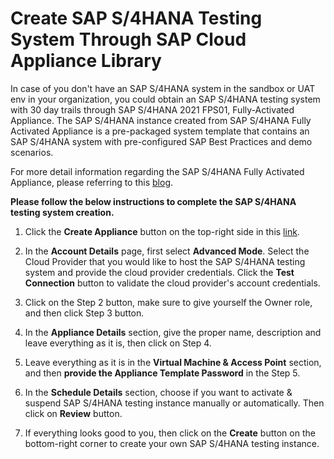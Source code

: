 # Create SAP S/4HANA Testing System Through SAP Cloud Appliance Library

In case of you don't have an SAP S/4HANA system in the sandbox or UAT env in your organization, you could obtain an SAP S/4HANA testing system with 30 day trails through SAP S/4HANA 2021 FPS01, Fully-Activated Appliance. The SAP S/4HANA instance created from SAP S/4HANA Fully Activated Appliance is a pre-packaged system template that contains an SAP S/4HANA system with pre-configured SAP Best Practices and demo scenarios.

For more detail information regarding the SAP S/4HANA Fully Activated Appliance, please referring to this [blog](https://blogs.sap.com/2018/12/12/sap-s4hana-fully-activated-appliance-create-your-sap-s4hana-1809-system-in-a-fraction-of-the-usual-setup-time/). 

 
**Please follow the below instructions to complete the SAP S/4HANA testing system creation.**

1. Click the **Create Appliance** button on the top-right side in this [link](https://cal.sap.com/console/tenant_GZ4NNLHDVSRE#/applianceTemplates/a954cc12-da16-4caa-897e-cf84bc74cf15).

2. In the **Account Details** page, first select **Advanced Mode**. Select the Cloud Provider that you would like to host the SAP S/4HANA testing system and provide the cloud provider credentials. Click the **Test Connection** button to validate the cloud provider's account credentials.

3. Click on the Step 2 button, make sure to give yourself the Owner role, and then click Step 3 button.

4. In the **Appliance Details** section, give the proper name, description and leave everything as it is, then click on Step 4.

5. Leave everything as it is in the **Virtual Machine & Access Point** section, and then **provide the Appliance Template Password** in the Step 5.

6. In the **Schedule Details** section, choose if you want to activate & suspend SAP S/4HANA testing instance manually or automatically. Then click on **Review** button.

7. If everything looks good to you, then click on the **Create** button on the bottom-right corner to create your own SAP S/4HANA testing instance.  
